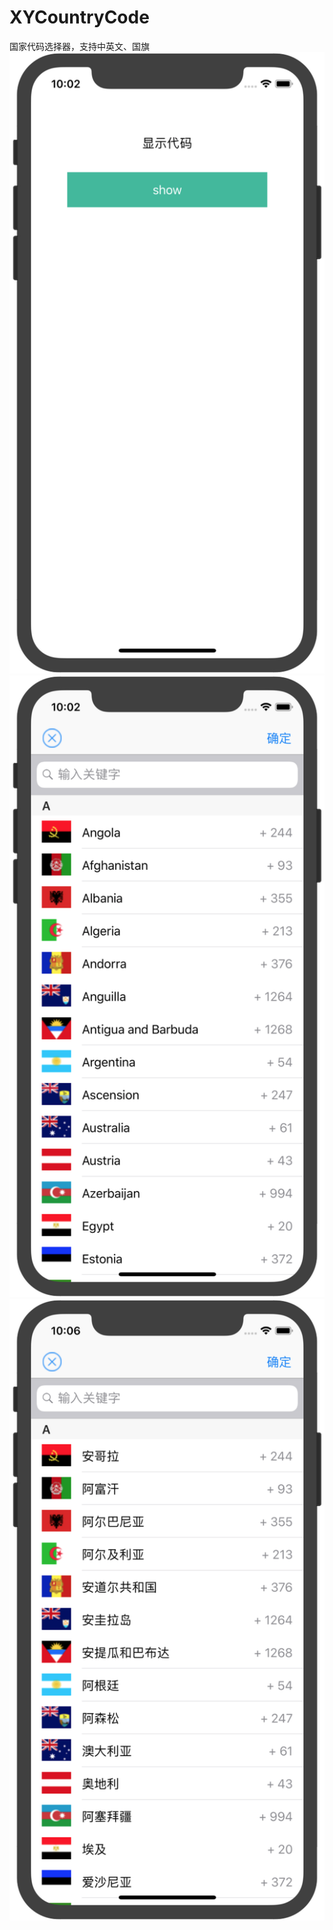 # XYCountryCode

国家代码选择器，支持中英文、国旗
![image](https://github.com/xllyll/XYCountryCode/blob/master/image1@2x.png?raw=true)
![image](https://github.com/xllyll/XYCountryCode/blob/master/image2@2x.png?raw=true)
![image](https://github.com/xllyll/XYCountryCode/blob/master/image3@2x.png?raw=true)
